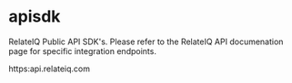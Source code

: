 apisdk
======

RelateIQ Public API SDK's. Please refer to the RelateIQ API documenation page for specific integration endpoints. 

https:api.relateiq.com
